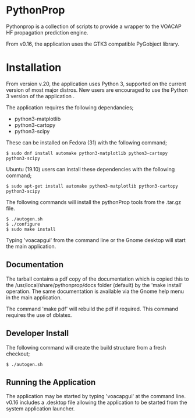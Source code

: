 # PythonProp
Pythonprop is a collection of scripts to provide a wrapper to the VOACAP HF
propagation prediction engine.

From v0.16, the application uses the GTK3 compatible PyGobject library.

# Installation
From version v.20, the application uses Python 3, supported on the current
version of most major distros.  New users are encouraged to use the Python 3
version of the application .

The application requires the following dependancies;
* python3-matplotlib
* python3-cartopy
* python3-scipy

These can be installed on Fedora (31) with the following command;

    $ sudo dnf install automake python3-matplotlib python3-cartopy python3-scipy

Ubuntu (19.10) users can install these dependencies with the following command;

    $ sudo apt-get install automake python3-matplotlib python3-cartopy python3-scipy

The following commands will install the pythonProp tools from the .tar.gz file.

    $ ./autogen.sh
    $ ./configure
    $ sudo make install

Typing 'voacapgui' from the command line or the Gnome desktop will start the main application.


## Documentation
The tarball contains a pdf copy of the documentation which is copied this to the /usr/local/share/pythonprop/docs folder (default) by the 'make install' operation.  The same documentation is available via the Gnome help menu in the main application.

The command 'make pdf' will rebuild the pdf if required.  This command requires the use of dblatex.

## Developer Install
The following command will create the build structure from a fresh checkout;

    $ ./autogen.sh

## Running the Application
The application may be started by typing 'voacapgui' at the command line. v0.16
includes a .desktop file allowing the application to be started from the system
application launcher.

